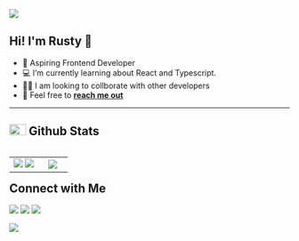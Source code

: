<img src="https://user-images.githubusercontent.com/73097560/115834477-dbab4500-a447-11eb-908a-139a6edaec5c.gif">

## Hi! I'm Rusty 👋

- :seedling: Aspiring Frontend Developer
- :computer: I’m currently learning about React and Typescript.
- :technologist: I am looking to collborate with other developers
- :speech_balloon: Feel free to [**reach me out**](#connect-with-me)

<hr>

## <picture> <img src = "https://github.com/7oSkaaa/7oSkaaa/blob/main/Images/Statistics.gif?raw=true" width=30px height=20px>  </picture> Github Stats

<p align="left">
<table align="left">
<tr>
<td width="50%" align="center">
  <img src="https://github-readme-stats.vercel.app/api?username=Rusty-08&theme=dark&show_icons=true&count_private=true" />
  <img src="https://github-readme-streak-stats.herokuapp.com/?user=Rusty-08&theme=dark&hide_border=false" /> 
</td>

<td width="50%" align="center">
  <img align="center" src="https://github-readme-stats.anuraghazra1.vercel.app/api/top-langs/?username=Rusty-08&theme=dark&hide_border=false&no-bg=true&no-frame=true&langs_count=6"/>
</td>
</tr>
</table>

## Connect with Me

[<img src="https://img.shields.io/badge/linkedin-%230077B5.svg?&style=for-the-badge&logo=linkedin&logoColor=white" />](https://www.linkedin.com/in/gunaorusty)
[<img src="https://img.shields.io/badge/facebook-%1877F2.svg?&style=for-the-badge&logo=facebook&logoColor=white&color=1877F2" />](https://www.facebook.com/gunaorusty)
[<img src="https://img.shields.io/badge/gmail-%23D14836.svg?&style=for-the-badge&logo=gmail&logoColor=white" />
](mailto:gunaorusty@gmail.com)

<img src="https://user-images.githubusercontent.com/73097560/115834477-dbab4500-a447-11eb-908a-139a6edaec5c.gif">
